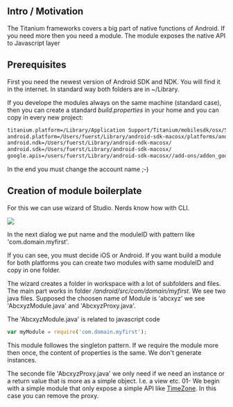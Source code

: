 Intro / Motivation
------------------


The Titanium frameworks covers a big part of native functions of Android. If you need more then you need a module. The module exposes the native API to Javascript layer


Prerequisites
-------------

First you need the newest version of Android SDK and NDK. You will find it in the internet. In standard way both folders are in ~/Library.

If you develope the modules always on the same machine (standard case), then you can create a standard *build.properties* in your home and you can copy in every new project:

```xml
titanium.platform=/Library/Application Support/Titanium/mobilesdk/osx/5.3.0.GA/android
android.platform=/Users/fuerst/Library/android-sdk-macosx/platforms/android-23
android.ndk=/Users/fuerst/Library/android-ndk-macosx/
android.sdk=/Users/fuerst/Library/android-sdk-macosx/
google.apis=/users/fuerst/Library/android-sdk-macosx//add-ons/addon_google_apis_google_inc_8
```

In the end you must change the account name ;-)

Creation of module boilerplate
------------------------------

For this we can use wizard of Studio. Nerds know how with CLI.

![](https://raw.githubusercontent.com/AppWerft/TitaniumAndroidModuleDevelopment/master/images/d1.jpg)

In the next dialog we put name and the moduleID with pattern like 'com.domain.myfirst'.

If you can see, you must decide iOS or Android. If you want build a module for both platforms you can create two modules with same moduleID and copy in one folder.

The wizard creates a folder in workspace with a lot of subfolders and files. The main part works in folder */android/src/com/domain/myfirst*. We see two java files. Supposed the choosen name of Module is 'abcxyz' we see 'AbcxyzModule.java' and 'AbcxyzProxy.java'.

The 'AbcxyzModule.java' is related to javascript code

```javascript
var myModule = require('com.domain.myfirst');

```

This module followes the singleton pattern. If we require the module more then once, the content of properties is the same. We don't generate instances. 

The seconde file 'AbcxyzProxy.java' we only need if we need an instance or a return value that is more as a simple object. I.e. a view etc.
01-
We begin with a simple module that only expose a simple API like [TimeZone](01-TimeZone.md). In this case you can remove the proxy. 


